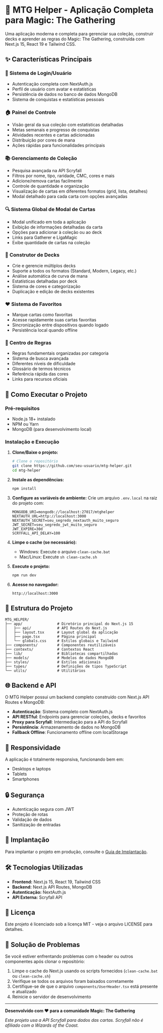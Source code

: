 # 🎯 MTG Helper - Aplicação Completa para Magic: The Gathering

Uma aplicação moderna e completa para gerenciar sua coleção, construir decks e aprender as regras do Magic: The Gathering, construída com Next.js 15, React 19 e Tailwind CSS.

## ✨ Características Principais

### 👤 **Sistema de Login/Usuário**
- Autenticação completa com NextAuth.js
- Perfil de usuário com avatar e estatísticas
- Persistência de dados no banco de dados MongoDB
- Sistema de conquistas e estatísticas pessoais

### 🏠 **Painel de Controle**
- Visão geral da sua coleção com estatísticas detalhadas
- Metas semanais e progresso de conquistas
- Atividades recentes e cartas adicionadas
- Distribuição por cores de mana
- Ações rápidas para funcionalidades principais

### 📚 **Gerenciamento de Coleção**
- Pesquisa avançada na API Scryfall
- Filtros por nome, tipo, raridade, CMC, cores e mais
- Adicione/remova cartas facilmente
- Controle de quantidade e organização
- Visualização de cartas em diferentes formatos (grid, lista, detalhes)
- Modal detalhado para cada carta com opções avançadas

### 🔍 **Sistema Global de Modal de Cartas**
- Modal unificado em toda a aplicação
- Exibição de informações detalhadas da carta
- Opções para adicionar à coleção ou ao deck
- Links para Gatherer e LigaMagic
- Exibe quantidade de cartas na coleção

### 🔨 **Construtor de Decks**
- Crie e gerencie múltiplos decks
- Suporte a todos os formatos (Standard, Modern, Legacy, etc.)
- Análise automática de curva de mana
- Estatísticas detalhadas por deck
- Sistema de cores e categorização
- Duplicação e edição de decks existentes

### ❤️ **Sistema de Favoritos**
- Marque cartas como favoritas
- Acesse rapidamente suas cartas favoritas
- Sincronização entre dispositivos quando logado
- Persistência local quando offline

### 📖 **Centro de Regras**
- Regras fundamentais organizadas por categoria
- Sistema de busca avançada
- Diferentes níveis de dificuldade
- Glossário de termos técnicos
- Referência rápida das cores
- Links para recursos oficiais

## 🚀 Como Executar o Projeto

### Pré-requisitos
- Node.js 18+ instalado
- NPM ou Yarn
- MongoDB (para desenvolvimento local)

### Instalação e Execução

1. **Clone/Baixe o projeto:**
   ```bash
   # Clone o repositório
   git clone https://github.com/seu-usuario/mtg-helper.git
   cd mtg-helper
   ```

2. **Instale as dependências:**
   ```bash
   npm install
   ```

3. **Configure as variáveis de ambiente:**
   Crie um arquivo `.env.local` na raiz do projeto com:
   ```
   MONGODB_URI=mongodb://localhost:27017/mtghelper
   NEXTAUTH_URL=http://localhost:3000
   NEXTAUTH_SECRET=seu_segredo_nextauth_muito_seguro
   JWT_SECRET=seu_segredo_jwt_muito_seguro
   JWT_EXPIRE=30d
   SCRYFALL_API_DELAY=100
   ```

4. **Limpe o cache (se necessário):**
   - Windows: Execute o arquivo `clean-cache.bat`
   - Mac/Linux: Execute `sh clean-cache.sh`

5. **Execute o projeto:**
   ```bash
   npm run dev
   ```

6. **Acesse no navegador:**
   ```
   http://localhost:3000
   ```

## 📁 Estrutura do Projeto

```
MTG_HELPER/
├── app/                # Diretório principal do Next.js 15
│   ├── api/            # API Routes do Next.js
│   ├── layout.tsx      # Layout global da aplicação
│   ├── page.tsx        # Página principal
│   └── globals.css     # Estilos globais e Tailwind
├── components/         # Componentes reutilizáveis
├── contexts/           # Contextos React
├── lib/                # Bibliotecas compartilhadas
├── models/             # Modelos de dados MongoDB
├── styles/             # Estilos adicionais
├── types/              # Definições de tipos TypeScript
└── utils/              # Utilitários
```

## 🌐 Backend e API

O MTG Helper possui um backend completo construído com Next.js API Routes e MongoDB:

- **Autenticação**: Sistema completo com NextAuth.js
- **API RESTful**: Endpoints para gerenciar coleções, decks e favoritos
- **Proxy para Scryfall**: Intermediação para a API do Scryfall
- **Persistência**: Armazenamento de dados no MongoDB
- **Fallback Offline**: Funcionamento offline com localStorage

## 📱 Responsividade

A aplicação é totalmente responsiva, funcionando bem em:
- Desktops e laptops
- Tablets
- Smartphones

## 🔒 Segurança

- Autenticação segura com JWT
- Proteção de rotas
- Validação de dados
- Sanitização de entradas

## 🚀 Implantação

Para implantar o projeto em produção, consulte o [Guia de Implantação](./deployment-guide.md).

## 🛠️ Tecnologias Utilizadas

- **Frontend:** Next.js 15, React 19, Tailwind CSS
- **Backend:** Next.js API Routes, MongoDB
- **Autenticação:** NextAuth.js
- **API Externa:** Scryfall API

## 📄 Licença

Este projeto é licenciado sob a licença MIT - veja o arquivo LICENSE para detalhes.

## 🔧 Solução de Problemas

Se você estiver enfrentando problemas com o header ou outros componentes após clonar o repositório:

1. Limpe o cache do Next.js usando os scripts fornecidos (`clean-cache.bat` ou `clean-cache.sh`)
2. Verifique se todos os arquivos foram baixados corretamente
3. Certifique-se de que o arquivo `components/UserHeader.tsx` está presente e atualizado
4. Reinicie o servidor de desenvolvimento

---

**Desenvolvido com ❤️ para a comunidade Magic: The Gathering**

*Este projeto usa a API Scryfall para dados das cartas. Scryfall não é afiliado com a Wizards of the Coast.*